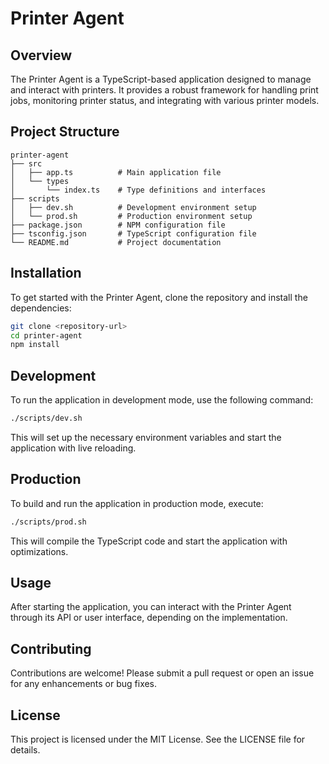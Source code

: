 # Printer Agent

## Overview
The Printer Agent is a TypeScript-based application designed to manage and interact with printers. It provides a robust framework for handling print jobs, monitoring printer status, and integrating with various printer models.

## Project Structure
```
printer-agent
├── src
│   ├── app.ts          # Main application file
│   └── types
│       └── index.ts    # Type definitions and interfaces
├── scripts
│   ├── dev.sh          # Development environment setup
│   └── prod.sh         # Production environment setup
├── package.json        # NPM configuration file
├── tsconfig.json       # TypeScript configuration file
└── README.md           # Project documentation
```

## Installation
To get started with the Printer Agent, clone the repository and install the dependencies:

```bash
git clone <repository-url>
cd printer-agent
npm install
```

## Development
To run the application in development mode, use the following command:

```bash
./scripts/dev.sh
```

This will set up the necessary environment variables and start the application with live reloading.

## Production
To build and run the application in production mode, execute:

```bash
./scripts/prod.sh
```

This will compile the TypeScript code and start the application with optimizations.

## Usage
After starting the application, you can interact with the Printer Agent through its API or user interface, depending on the implementation.

## Contributing
Contributions are welcome! Please submit a pull request or open an issue for any enhancements or bug fixes.

## License
This project is licensed under the MIT License. See the LICENSE file for details.